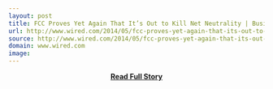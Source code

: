 ```yaml
---
layout: post
title: FCC Proves Yet Again That It’s Out to Kill Net Neutrality | Business | WIRED
url: http://www.wired.com/2014/05/fcc-proves-yet-again-that-its-out-to-kill-net-neutrality/
source: http://www.wired.com/2014/05/fcc-proves-yet-again-that-its-out-to-kill-net-neutrality/
domain: www.wired.com
image: 
---
```


<p></p>
<center><p><a href="http://www.wired.com/2014/05/fcc-proves-yet-again-that-its-out-to-kill-net-neutrality/" style='padding:25px; font-sze:18px; font-weight: bold;'>Read Full Story</a></p></center>
